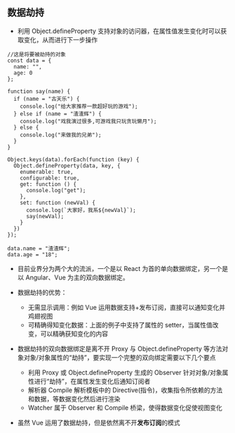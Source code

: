 ## 数据劫持

- 利用 Object.defineProperty 支持对象的访问器，在属性值发生变化时可以获取变化，从而进行下一步操作

```
//这是将要被劫持的对象
const data = {
  name: "",
  age: 0
};

function say(name) {
  if (name = "古天乐") {
    console.log("给大家推荐一款超好玩的游戏");
  } else if (name = "渣渣辉") {
    console.log("戏我演过很多,可游戏我只玩贪玩懒月");
  } else {
    console.log("来做我的兄弟");
  }
}

Object.keys(data).forEach(function (key) {
  Object.defineProperty(data, key, {
    enumerable: true,
    configurable: true,
    get: function () {
      console.log("get");
    },
    set: function (newVal) {
      console.log(`大家好，我系${newVal}`);
      say(newVal);
    }
  })
});

data.name = "渣渣辉";
data.age = "18";
```

- 目前业界分为两个大的流派，一个是以 React 为首的单向数据绑定，另一个是以 Angular、Vue 为主的双向数据绑定。
- 数据劫持的优势：

  - 无需显示调用：例如 Vue 运用数据支持+发布订阅，直接可以通知变化并鸡翅视图
  - 可精确得知变化数据：上面的例子中支持了属性的 setter，当属性值改变，可以精确获知变化的内容

- 数据劫持的双向数据绑定是离不开 Proxy 与 Object.defineProperty 等方法对象对象/对象属性的“劫持”，要实现一个完整的双向绑定需要以下几个要点

  - 利用 Proxy 或 Object.defineProperty 生成的 Observer 针对对象/对象属性进行“劫持”，在属性发生变化后通知订阅者
  - 解析器 Compile 解析模板中的 Directive(指令)，收集指令所依赖的方法和数据，等数据变化然后进行渲染
  - Watcher 属于 Observer 和 Compile 桥梁，使得数据变化促使视图变化

- 虽然 Vue 运用了数据劫持，但是依然离不开**发布订阅**的模式
